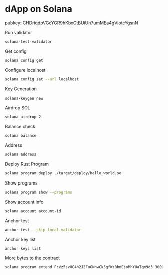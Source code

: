 # dApp on Solana

pubkey: CHDriqdpVGcYGR9hKbxGtBUiUh7umMEa4gViotcYgsnN

Run validator

```bash
solana-test-validator
```

Get config

```bash
solana config get
```


Configure localhost
```bash
solana config set --url localhost
```

Key Generation
```bash
solana-keygen new
```


Airdrop SOL

```bash
solana airdrop 2
```

Balance check

```bash
solana balance
```

Address

```bash
solana address
```

Deploy Rust Program

```bash
solana program deploy ./target/deploy/hello_world.so
```

Show programs

```bash
solana program show --programs
```


Show account info

```bash
solana account account-id
```

Anchor test

```bash
anchor test --skip-local-validator
```

Anchor key list

```bash
anchor keys list
```

More bytes to the contract

```bash
solana program extend FcVz5svHC4h2JZFuGNnwCk5gfWz8bnEjoMhYUaTqm9d3 30000 --url "http://localhost:8899" -k ~/.config/solana/id.json
```
